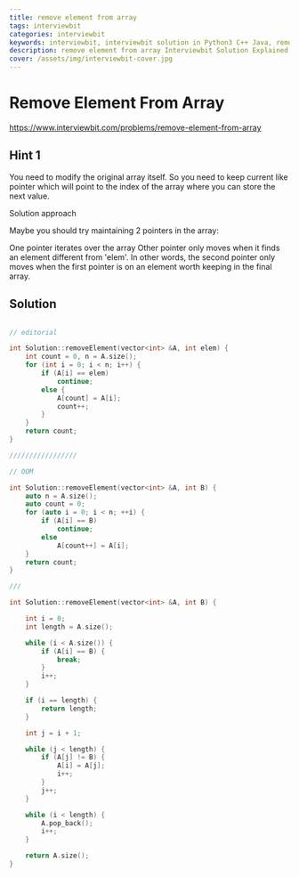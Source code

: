 ```yaml
---
title: remove element from array
tags: interviewbit
categories: interviewbit
keywords: interviewbit, interviewbit solution in Python3 C++ Java, remove element from array solution
description: remove element from array Interviewbit Solution Explained
cover: /assets/img/interviewbit-cover.jpg
---
```


# Remove Element From Array

https://www.interviewbit.com/problems/remove-element-from-array



## Hint 1
You need to modify the original array itself. 
So you need to keep current like pointer which will point to the index of the array where you can store the next value.

Solution approach

Maybe you should try maintaining 2 pointers in the array:

One pointer iterates over the array
Other pointer only moves when it finds an element different from 'elem'.
In other words, the second pointer only moves when the first pointer is on an element worth keeping in the final array.

## Solution

```cpp

// editorial

int Solution::removeElement(vector<int> &A, int elem) {
    int count = 0, n = A.size();
    for (int i = 0; i < n; i++) {
        if (A[i] == elem)
            continue;
        else {
            A[count] = A[i];
            count++;
        }
    }
    return count;
}

/////////////////

// OOM

int Solution::removeElement(vector<int> &A, int B) {
    auto n = A.size();
    auto count = 0;
    for (auto i = 0; i < n; ++i) {
        if (A[i] == B)
            continue;
        else
            A[count++] = A[i];
    }
    return count;
}

///

int Solution::removeElement(vector<int> &A, int B) {

    int i = 0;
    int length = A.size();

    while (i < A.size()) {
        if (A[i] == B) {
            break;
        }
        i++;
    }

    if (i == length) {
        return length;
    }

    int j = i + 1;

    while (j < length) {
        if (A[j] != B) {
            A[i] = A[j];
            i++;
        }
        j++;
    }

    while (i < length) {
        A.pop_back();
        i++;
    }

    return A.size();
}
```
